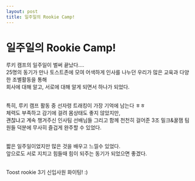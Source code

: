 ```yaml
---
layout: post
title: 일주일의 Rookie Camp!
---
```



# 일주일의 Rookie Camp!   

루키 캠프의 일주일이 벌써 끝났다....  <br/>
25명의 동기가 만나 토스트존에 모여 어색하게 인사를 나누던 우리가 많은 교육과 다양한 조별활동을 통해 <br/>
회사에 대해 알고, 서로에 대해 알게 되면서 하나가 되었다. <br/>
<br/>

특히, 루키 캠프 활동 중 선자령 트래킹이 가장 기억에 남는다 ㅎㅎ <br/>
체력도 부족하고 감기에 걸려 몸상태도 좋지 않았지만, <br/>
괜찮냐고 계속 챙겨주신 인사팀 선배님들 그리고 함께 천천히 걸어준 3조 밀크&꿀잼 팀원들 덕분에 
무사히 즐겁게 완주할 수 있었다. <br/>
<br/>

짧은 일주일이었지만 많은 것을 배우고 느낄수 있었다. <br/>
앞으로도 서로 지치고 힘들때 힘이 되주는 동기가 되었으면 좋겠다. <br/>
<br/>

Toost rookie 3기 신입사원 화이팅! :) 




